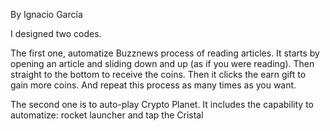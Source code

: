 By Ignacio García

I designed two codes.

The first one, automatize Buzznews process of reading articles.
It starts by opening an article and sliding down and up (as if you were reading). Then straight to the bottom to receive the coins. Then it clicks the earn gift to gain more coins.
And repeat this process as many times as you want.

The second one is to auto-play Crypto Planet.
It includes the capability to automatize: rocket launcher and tap the Cristal
